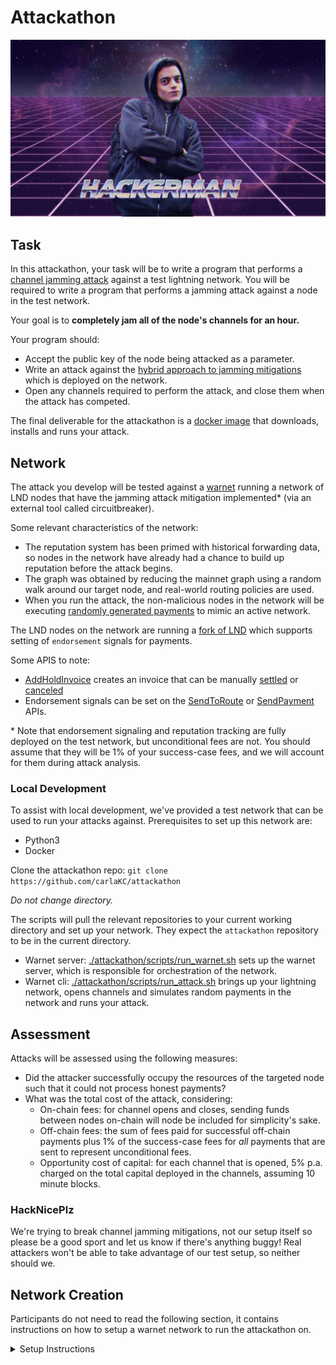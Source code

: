 # Attackathon

![image info](hackerman.jpg)

## Task 

In this attackathon, your task will be to write a program that performs 
a [channel jamming attack](https://bitcoinops.org/en/topics/channel-jamming-attacks/) 
against a test lightning network. You will be required to write a 
program that performs a jamming attack against a node in the test 
network. 

Your goal is to **completely jam all of the node's channels for an hour.**

Your program should: 
- Accept the public key of the node being attacked as a parameter. 
- Write an attack against the [hybrid approach to jamming mitigations](https://research.chaincode.com/2022/11/15/unjamming-lightning/)
  which is deployed on the network.
- Open any channels required to perform the attack, and close them 
  when the attack has competed.

The final deliverable for the attackathon is a [docker image](TODO) 
that downloads, installs and runs your attack.

## Network

The attack you develop will be tested against a [warnet](https://warnet.dev/)
running a network of LND nodes that have the jamming attack mitigation 
implemented* (via an external tool called circuitbreaker).

Some relevant characteristics of the network: 
- The reputation system has been primed with historical forwarding 
  data, so nodes in the network have already had a chance to build 
  up reputation before the attack begins.
- The graph was obtained by reducing the mainnet graph using a 
  random walk around our target node, and real-world routing policies 
  are used.
- When you run the attack, the non-malicious nodes in the network will 
  be executing [randomly generated payments](https://simln.dev) to 
  mimic an active network.

The LND nodes on the network are running a [fork of LND](https://github.com/carlaKC/lnd/tree/7883-experimental-endorsement)
which supports setting of `endorsement` signals for payments.

Some APIS to note:
- [AddHoldInvoice](https://lightning.engineering/api-docs/api/lnd/invoices/add-hold-invoice)
  creates an invoice that can be manually [settled](https://lightning.engineering/api-docs/api/lnd/invoices/settle-invoice) 
  or [canceled](https://lightning.engineering/api-docs/api/lnd/invoices/cancel-invoice)
- Endorsement signals can be set on the [SendToRoute](https://lightning.engineering/api-docs/api/lnd/router/send-to-route-v2)
  or [SendPayment](https://lightning.engineering/api-docs/api/lnd/router/send-payment-v2)
  APIs.

\* Note that endorsement signaling and reputation tracking are fully 
deployed on the test network, but unconditional fees are not. You should
assume that they will be 1% of your success-case fees, and we will 
account for them during attack analysis.

### Local Development

To assist with local development, we've provided a test network that 
can be used to run your attacks against. Prerequisites to set up this 
network are: 
* Python3
* Docker

Clone the attackathon repo:
`git clone https://github.com/carlaKC/attackathon`

*Do not change directory.*

The scripts will pull the relevant repositories to your current working
directory and set up your network. They expect the `attackathon` 
repository to be in the current directory.
* Warnet server: [./attackathon/scripts/run_warnet.sh](./scripts/run_warnet.sh) 
  sets up the warnet server, which is responsible for orchestration of 
  the network.
* Warnet cli: [./attackathon/scripts/run_attack.sh](/.scripts/start_network.sh)
  brings up your lightning network, opens channels and simulates 
  random payments in the network and runs your attack.

## Assessment

Attacks will be assessed using the following measures:
- Did the attacker successfully occupy the resources of the targeted 
  node such that it could not process honest payments?
- What was the total cost of the attack, considering:
  - On-chain fees: for channel opens and closes, sending funds between 
    nodes on-chain will node be included for simplicity's sake.
  - Off-chain fees: the sum of fees paid for successful off-chain 
    payments plus 1% of the success-case fees for *all* payments that 
    are sent to represent unconditional fees.
  - Opportunity cost of capital: for each channel that is opened, 5% 
    p.a. charged on the total capital deployed in the channels, 
    assuming 10 minute blocks.

### HackNicePlz

We're trying to break channel jamming mitigations, not our setup itself
so please be a good sport and let us know if there's anything buggy! 
Real attackers won't be able to take advantage of our test setup, so 
neither should we.


## Network Creation

Participants do not need to read the following section, it contains 
instructions on how to setup a warnet network to run the attackathon 
on.

<details>
 <summary>Setup Instructions</summary>

To get started, you will need to clone the following repos *in the same
working directory*:
1. [This repo](https://github.com/carlaKC/attackathon)
2. [Warnet](https://github.com/bitcoin-dev-project/warnet)
3. [SimLN](https://github.com/bitcoin-dev-project/sim-ln)

You will need to provide: 
1. A `json` file with the same format as LND's `describegraph` output 
  which describes the graph that you'd like to simulate.
2. The duration of time, expressed in seconds, that you'd like the 
  setup script to generate fake historical forwards for all the nodes 
  in the network for.

The setup script provided will generate all required files for you:
`./attackathon/setup/create_network.sh {path to json file} {duration in seconds}`

Note that you *must* run this from your directory containing `warnet` 
and `simln` because it moves between directories to achieve various 
tasks! The name that you give the `json` file is considered to be 
your `network_name`. 

Once the script has completed, check in any files that it generated and 
provide your students with the following: 
1. The `network_name` for your attackathon.
2. The attackathon repo (/branch) with all files checked in.

</details>
